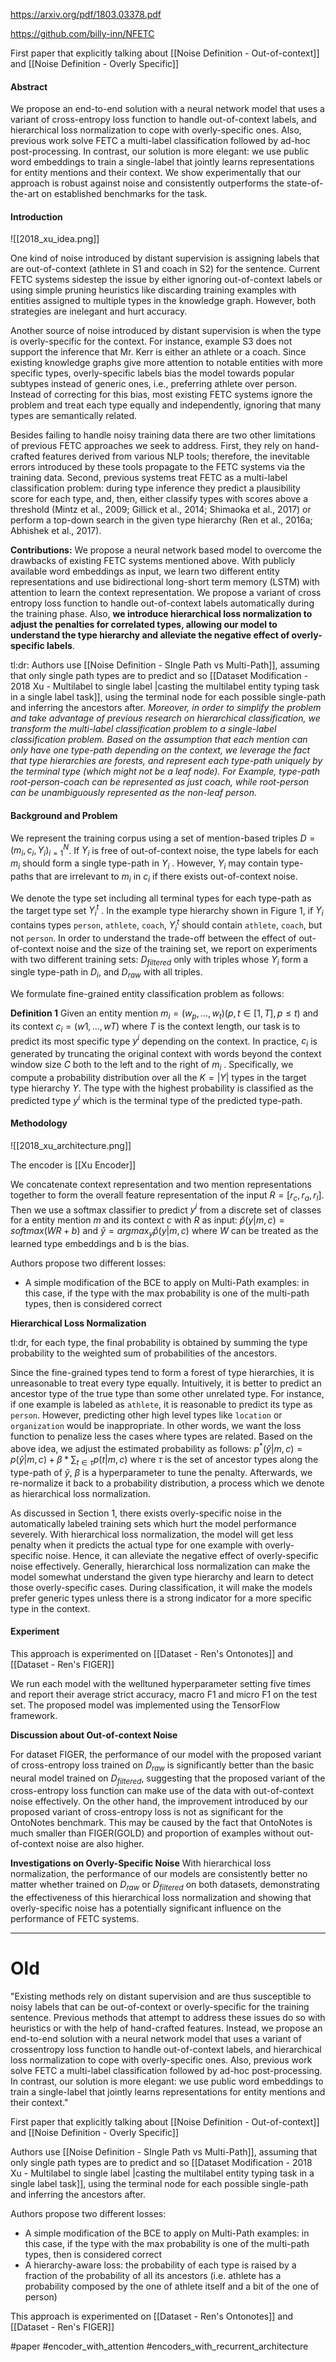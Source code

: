https://arxiv.org/pdf/1803.03378.pdf

https://github.com/billy-inn/NFETC

First paper that explicitly talking about [[Noise Definition - Out-of-context]] and [[Noise Definition - Overly Specific]]

#### Abstract

We propose an end-to-end solution with a neural network model that uses a variant of cross-entropy loss function to handle out-of-context labels, and hierarchical loss normalization to cope with overly-specific ones. Also, previous work solve FETC a multi-label classification followed by ad-hoc post-processing. In contrast, our solution is more elegant: we use public word embeddings to train a single-label that jointly learns representations for entity mentions and their context. We show experimentally that our approach is robust against noise and consistently outperforms the state-of-the-art on established benchmarks for the task.

#### Introduction

![[2018_xu_idea.png]]

One kind of noise introduced by distant supervision is assigning labels that are out-of-context (athlete in S1 and coach in S2) for the sentence. Current FETC systems sidestep the issue by either ignoring out-of-context labels or using simple pruning heuristics like discarding training examples with entities assigned to multiple types in the knowledge graph. However, both strategies are inelegant and hurt accuracy.

Another source of noise introduced by distant supervision is when the type is overly-specific for the context. For instance, example S3 does not support the inference that Mr. Kerr is either an athlete or a coach. Since existing knowledge graphs give more attention to notable entities with more specific types, overly-specific labels bias the model towards popular subtypes instead of generic ones, i.e., preferring athlete over person. Instead of correcting for this bias, most existing FETC systems ignore the problem and treat each type equally and independently, ignoring that many types are semantically related.

Besides failing to handle noisy training data there are two other limitations of previous FETC approaches we seek to address. First, they rely on hand-crafted features derived from various NLP tools; therefore, the inevitable errors introduced by these tools propagate to the FETC systems via the training data. Second, previous systems treat FETC as a multi-label classification problem: during type inference they predict a plausibility score for each type, and, then, either classify types with scores above a threshold (Mintz et al., 2009; Gillick et al., 2014; Shimaoka et al., 2017) or perform a top-down search in the given type hierarchy (Ren et al., 2016a; Abhishek et al., 2017).

**Contributions:** We propose a neural network based model to overcome the drawbacks of existing FETC systems mentioned above. With publicly available word embeddings as input, we learn two different entity representations and use bidirectional long-short term memory (LSTM) with attention to learn the context representation. We propose a variant of cross entropy loss function to handle out-of-context labels automatically during the training phase. Also, **we introduce hierarchical loss normalization to adjust the penalties for correlated types, allowing our model to understand the type hierarchy and alleviate the negative effect of overly-specific labels**.

tl:dr: Authors use [[Noise Definition - SIngle Path vs Multi-Path]], assuming that only single path types are to predict and so [[Dataset Modification - 2018 Xu - Multilabel to single label |casting the multilabel entity typing task in a single label task]], using the terminal node for each possible single-path and inferring the ancestors after.
	*Moreover, in order to simplify the problem and take advantage of previous research on hierarchical classification, we transform the multi-label classification problem to a single-label classification problem. Based on the assumption that each mention can only have one type-path depending on the context, we leverage the fact that type hierarchies are forests, and represent each type-path uniquely by the terminal type (which might not be a leaf node). For Example, type-path root-person-coach can be represented as just coach, while root-person can be unambiguously represented as the non-leaf person.*

#### Background and Problem

We represent the training corpus using a set of mention-based triples $D = {(m_i , c_i , Y_i)}^N_{i=1}$. If $Y_i$ is free of out-of-context noise, the type labels for each $m_i$ should form a single type-path in $Y_i$ . However, $Y_i$ may contain type-paths that are irrelevant to $m_i$ in $c_i$ if there exists out-of-context noise.

We denote the type set including all terminal types for each type-path as the target type set $Y^t_i$ . In the example type hierarchy shown in Figure 1, if $Y_i$ contains types `person`, `athlete`, `coach`, $Y^t_i$ should contain `athlete`, `coach`, but not `person`. In order to understand the trade-off between the effect of out-of-context noise and the size of the training set, we report on experiments with two different training sets: $D_{filtered}$ only with triples whose $Y_i$ form a single type-path in $D_i$, and $D_{raw}$ with all triples.

We formulate fine-grained entity classification problem as follows: 

**Definition 1** Given an entity mention $m_i = (w_p, . . . , w_t) (p, t \in [1, T], p \leq t)$ and its context $c_i = (w1, . . . , wT)$ where $T$ is the context length, our task is to predict its most specific type $y^i$ depending on the context. 
In practice, $c_i$ is generated by truncating the original context with words beyond the context window size $C$ both to the left and to the right of $m_i$ . Specifically, we compute a probability distribution over all the $K = |Y|$ types in the target type hierarchy $Y$. The type with the highest probability is classified as the predicted type $y^i$ which is the terminal type of the predicted type-path.

#### Methodology
![[2018_xu_architecture.png]]

The encoder is [[Xu Encoder]]

We concatenate context representation and two mention representations together to form the overall feature representation of the input $R = [r_c, r_a, r_l ]$. Then we use a softmax classifier to predict $y^i$ from a discrete set of classes for a entity mention $m$ and its context $c$ with $R$ as input: $\hat p(y|m,c) = softmax(WR + b)$ and $\hat y = argmax_y \hat p(y|m, c)$ where $W$ can be treated as the learned type embeddings and b is the bias.


Authors propose two different losses:

- A simple modification of the BCE to apply on Multi-Path examples: in this case, if the type with the max probability is one of the multi-path types, then is considered correct

**Hierarchical Loss Normalization**

tl:dr, for each type, the final probability is obtained by summing the type probability to the weighted sum of probabilities of the ancestors.  

Since the fine-grained types tend to form a forest of type hierarchies, it is unreasonable to treat every type equally. Intuitively, it is better to predict an ancestor type of the true type than some other unrelated type. For instance, if one example is labeled as `athlete`, it is reasonable to predict its type as `person`. However, predicting other high level types like `location` or `organization` would be inappropriate. In other words, we want the loss function to penalize less the cases where types are related. Based on the above idea, we adjust the estimated probability as follows: $p^*(\hat y|m, c) = p(\hat y|m, c) + \beta * \sum_{t \in \tau}p(t| m, c)$  where $\tau$ is the set of ancestor types along the type-path of $\hat y$, $\beta$ is a hyperparameter to tune the penalty. Afterwards, we re-normalize it back to a probability distribution, a process which we denote as hierarchical loss normalization.

As discussed in Section 1, there exists overly-specific noise in the automatically labeled training sets which hurt the model performance severely. With hierarchical loss normalization, the model will get less penalty when it predicts the actual type for one example with overly-specific noise. Hence, it can alleviate the negative effect of overly-specific noise effectively. Generally, hierarchical loss normalization can make the model somewhat understand the given type hierarchy and learn to detect those overly-specific cases. During classification, it will make the models prefer generic types unless there is a strong indicator for a more specific type in the context.

#### Experiment

This approach is experimented on [[Dataset - Ren's Ontonotes]] and [[Dataset - Ren's FIGER]]

We run each model with the welltuned hyperparameter setting five times and report their average strict accuracy, macro F1 and micro F1 on the test set. The proposed model was implemented using the TensorFlow framework.

**Discussion about Out-of-context Noise** 

For dataset FIGER, the performance of our model with the proposed variant of cross-entropy loss trained on $D_{raw}$ is significantly better than the basic neural model trained on $D_{filtered}$, suggesting that the proposed variant of the cross-entropy loss function can make use of the data with out-of-context noise effectively. On the other hand, the improvement introduced by our proposed variant of cross-entropy loss is not as significant for the OntoNotes benchmark. This may be caused by the fact that OntoNotes is much smaller than FIGER(GOLD) and proportion of examples without out-of-context noise are also higher.

**Investigations on Overly-Specific Noise** 
With hierarchical loss normalization, the performance of our models are consistently better no matter whether trained on $D_{raw}$ or $D_{filtered}$ on both datasets, demonstrating the effectiveness of this hierarchical loss normalization and showing that overly-specific noise has a potentially significant influence on the performance of FETC systems.

---
# Old
"Existing methods rely on distant supervision and are thus susceptible to noisy labels that can be out-of-context or overly-specific for the training sentence. Previous methods that attempt to address these issues do so with heuristics or with the help of hand-crafted features. Instead, we propose an end-to-end solution with a neural network model that uses a variant of crossentropy loss function to handle out-of-context labels, and hierarchical loss normalization to cope with overly-specific ones. Also, previous work solve FETC a multi-label classification followed by ad-hoc post-processing. In contrast, our solution is more elegant: we use public word embeddings to train a single-label that jointly learns representations for entity mentions and their context."

First paper that explicitly talking about [[Noise Definition - Out-of-context]] and [[Noise Definition - Overly Specific]]

Authors use [[Noise Definition - SIngle Path vs Multi-Path]], assuming that only single path types are to predict and so [[Dataset Modification - 2018 Xu - Multilabel to single label |casting the multilabel entity typing task in a single label task]], using the terminal node for each possible single-path and inferring the ancestors after.


Authors propose two different losses:

- A simple modification of the BCE to apply on Multi-Path examples: in this case, if the type with the max probability is one of the multi-path types, then is considered correct
- A hierarchy-aware loss: the probability of each type is raised by a fraction of the probability of all its ancestors (i.e. athlete has a probability composed by the one of athlete itself and a bit of the one of person)

This approach is experimented on [[Dataset - Ren's Ontonotes]] and [[Dataset - Ren's FIGER]]

#paper #encoder_with_attention #encoders_with_recurrent_architecture